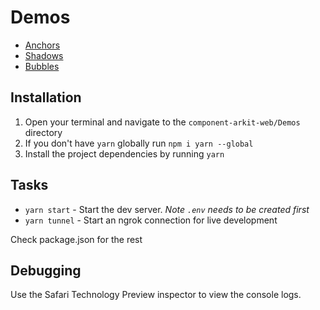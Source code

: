 # Demos

* [Anchors](src/js/demos/index/README.md)
* [Shadows](src/js/demos/shadows/README.md)
* [Bubbles](src/js/demos/bubbles/README.md)

## Installation

1. Open your terminal and navigate to the `component-arkit-web/Demos` directory
2. If you don't have `yarn` globally run `npm i yarn --global`
3. Install the project dependencies by running `yarn`

## Tasks

* `yarn start` - Start the dev server. *Note `.env` needs to be created first*
* `yarn tunnel` - Start an ngrok connection for live development

Check package.json for the rest

## Debugging

Use the Safari Technology Preview inspector to view the console logs.
